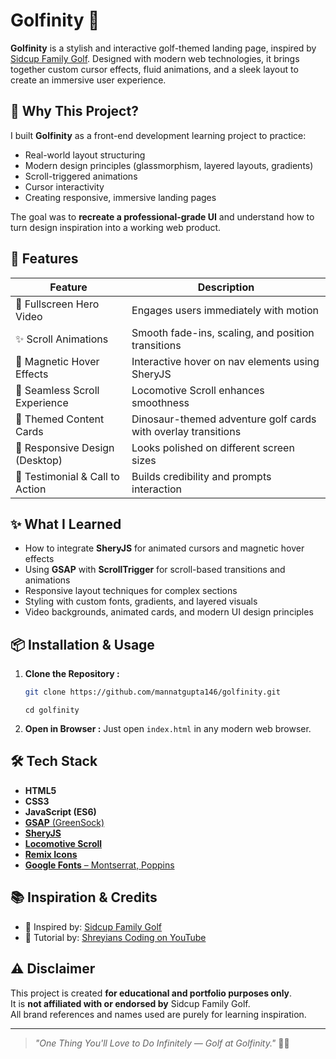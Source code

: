 # Golfinity 🌟

**Golfinity** is a stylish and interactive golf-themed landing page, inspired by [Sidcup Family Golf](https://sidcupfamilygolf.com/). Designed with modern web technologies, it brings together custom cursor effects, fluid animations, and a sleek layout to create an immersive user experience.


## 🎯 Why This Project?

I built **Golfinity** as a front-end development learning project to practice:

- Real-world layout structuring
- Modern design principles (glassmorphism, layered layouts, gradients)
- Scroll-triggered animations
- Cursor interactivity
- Creating responsive, immersive landing pages

The goal was to **recreate a professional-grade UI** and understand how to turn design inspiration into a working web product.

## 🚀 Features

| Feature                          | Description                                                                 |
|----------------------------------|-----------------------------------------------------------------------------|
| 🎥 Fullscreen Hero Video         | Engages users immediately with motion                                      |
| ✨ Scroll Animations             | Smooth fade-ins, scaling, and position transitions                         |
| 🧲 Magnetic Hover Effects        | Interactive hover on nav elements using SheryJS                            |
| 📜 Seamless Scroll Experience    | Locomotive Scroll enhances smoothness                                      |
| 🦖 Themed Content Cards          | Dinosaur-themed adventure golf cards with overlay transitions              |
| 📱 Responsive Design (Desktop)   | Looks polished on different screen sizes                                   |
| 💬 Testimonial & Call to Action | Builds credibility and prompts interaction   

## ✨ What I Learned

- How to integrate **SheryJS** for animated cursors and magnetic hover effects
- Using **GSAP** with **ScrollTrigger** for scroll-based transitions and animations
- Responsive layout techniques for complex sections
- Styling with custom fonts, gradients, and layered visuals
- Video backgrounds, animated cards, and modern UI design principles

## 📦 Installation & Usage

1. **Clone the Repository :**
   ```bash
   git clone https://github.com/mannatgupta146/golfinity.git
   ```
   ```
   cd golfinity
   ```

2. **Open in Browser :**
Just open ```index.html``` in any modern web browser.

## 🛠️ Tech Stack

- **HTML5**  
- **CSS3**  
- **JavaScript (ES6)**  
- [**GSAP** (GreenSock)](https://greensock.com/gsap/)  
- [**SheryJS**](https://github.com/SheryJS/Shery)  
- [**Locomotive Scroll**](https://locomotivemtl.github.io/locomotive-scroll/)  
- [**Remix Icons**](https://remixicon.com/)  
- [**Google Fonts** – Montserrat, Poppins](https://fonts.google.com/)

## 📚 Inspiration & Credits

- 🔗 Inspired by: [Sidcup Family Golf](https://sidcupfamilygolf.com/)
- 🎥 Tutorial by: [Shreyians Coding on YouTube](https://youtu.be/xG1_vbVPUUs?si=uip9rGPeZU5iSQb8)

## ⚠️ Disclaimer

This project is created **for educational and portfolio purposes only**.  
It is **not affiliated with or endorsed by** Sidcup Family Golf.  
All brand references and names used are purely for learning inspiration.

---

> _"One Thing You'll Love to Do Infinitely — Golf at Golfinity."_ 🏌️‍♂️


